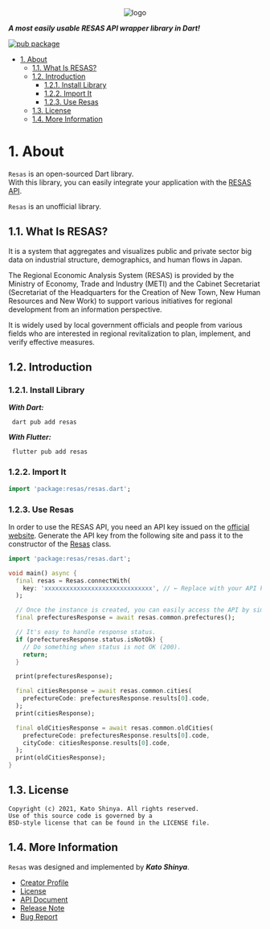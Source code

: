 <div align="center">
    <img src="https://user-images.githubusercontent.com/13072231/148361660-e0f50529-9b20-4097-af70-4b1bd0909f29.png" alt="logo">
</div>

**_A most easily usable RESAS API wrapper library in Dart!_**

[![pub package](https://img.shields.io/pub/v/resas.svg)](https://pub.dev/packages/resas)

<!-- TOC -->

- [1. About](#1-about)
  - [1.1. What Is RESAS?](#11-what-is-resas)
  - [1.2. Introduction](#12-introduction)
    - [1.2.1. Install Library](#121-install-library)
    - [1.2.2. Import It](#122-import-it)
    - [1.2.3. Use Resas](#123-use-resas)
  - [1.3. License](#13-license)
  - [1.4. More Information](#14-more-information)

<!-- /TOC -->

# 1. About

`Resas` is an open-sourced Dart library.</br>
With this library, you can easily integrate your application with the [RESAS API](https://opendata.resas-portal.go.jp/docs/api/v1/index.html).

`Resas` is an unofficial library.

## 1.1. What Is RESAS?

It is a system that aggregates and visualizes public and private sector big data on industrial structure, demographics, and human flows in Japan.

The Regional Economic Analysis System (RESAS) is provided by the Ministry of Economy, Trade and Industry (METI) and the Cabinet Secretariat (Secretariat of the Headquarters for the Creation of New Town, New Human Resources and New Work) to support various initiatives for regional development from an information perspective.

It is widely used by local government officials and people from various fields who are interested in regional revitalization to plan, implement, and verify effective measures.

## 1.2. Introduction

### 1.2.1. Install Library

**_With Dart:_**

```terminal
 dart pub add resas
```

**_With Flutter:_**

```terminal
 flutter pub add resas
```

### 1.2.2. Import It

```dart
import 'package:resas/resas.dart';
```

### 1.2.3. Use Resas

In order to use the RESAS API, you need an API key issued on the [official website](https://opendata.resas-portal.go.jp/form.html). Generate the API key from the following site and pass it to the constructor of the [Resas](https://pub.dev/documentation/resas/latest/resas/Resas-class.html) class.

```dart
import 'package:resas/resas.dart';

void main() async {
  final resas = Resas.connectWith(
    key: 'xxxxxxxxxxxxxxxxxxxxxxxxxxxxxx', // ← Replace with your API key.
  );

  // Once the instance is created, you can easily access the API by simply calling the method.
  final prefecturesResponse = await resas.common.prefectures();

  // It's easy to handle response status.
  if (prefecturesResponse.status.isNotOk) {
    // Do something when status is not OK (200).
    return;
  }

  print(prefecturesResponse);

  final citiesResponse = await resas.common.cities(
    prefectureCode: prefecturesResponse.results[0].code,
  );
  print(citiesResponse);

  final oldCitiesResponse = await resas.common.oldCities(
    prefectureCode: prefecturesResponse.results[0].code,
    cityCode: citiesResponse.results[0].code,
  );
  print(oldCitiesResponse);
}
```

## 1.3. License

```license
Copyright (c) 2021, Kato Shinya. All rights reserved.
Use of this source code is governed by a
BSD-style license that can be found in the LICENSE file.
```

## 1.4. More Information

`Resas` was designed and implemented by **_Kato Shinya_**.

- [Creator Profile](https://github.com/myConsciousness)
- [License](https://github.com/myConsciousness/resas/blob/main/LICENSE)
- [API Document](https://pub.dev/documentation/resas/latest/resas/resas-library.html)
- [Release Note](https://github.com/myConsciousness/resas/releases)
- [Bug Report](https://github.com/myConsciousness/resas/issues)
